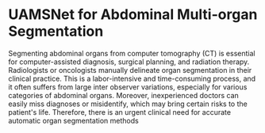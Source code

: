 # UAMSNet for Abdominal Multi-organ Segmentation

Segmenting abdominal organs from computer tomography (CT) is essential for computer-assisted diagnosis, surgical planning, and radiation therapy.  Radiologists or oncologists manually delineate organ segmentation in their clinical practice.  This is a labor-intensive and time-consuming process, and it often suffers from large inter observer variations, especially for various categories of abdominal organs.  Moreover, inexperienced doctors can easily miss diagnoses or misidentify, which may bring certain risks to the patient's life. Therefore, there is an urgent clinical need for accurate automatic organ segmentation methods

